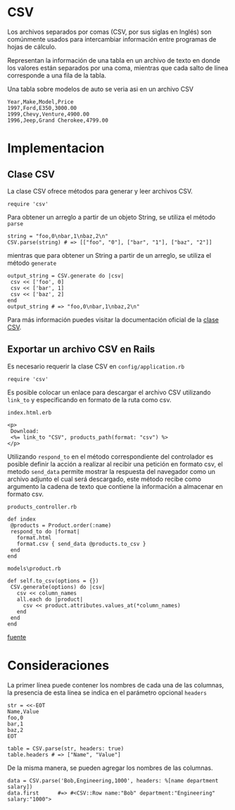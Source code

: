 # CSV
 
Los archivos separados por comas (CSV, por sus siglas en Inglés) son comúnmente usados para intercambiar información entre programas de hojas de cálculo.
 
Representan la información de una tabla en un archivo de texto en donde los valores están separados por una coma, mientras que cada salto de línea corresponde a una fila de la tabla.
 
Una tabla sobre modelos de auto se veria asi en un archivo CSV
 
```
Year,Make,Model,Price
1997,Ford,E350,3000.00
1999,Chevy,Venture,4900.00
1996,Jeep,Grand Cherokee,4799.00
```
 
# Implementacion
 
## Clase CSV
 
La clase CSV ofrece métodos para generar y leer archivos CSV.
 
```
require 'csv'
```
 
Para obtener un arreglo a partir de un objeto String, se utiliza el método `parse`
 
```
string = "foo,0\nbar,1\nbaz,2\n"
CSV.parse(string) # => [["foo", "0"], ["bar", "1"], ["baz", "2"]]
```
 
mientras que para obtener un String a partir de un arreglo, se utiliza el método `generate`
 
```
output_string = CSV.generate do |csv|
 csv << ['foo', 0]
 csv << ['bar', 1]
 csv << ['baz', 2]
end
output_string # => "foo,0\nbar,1\nbaz,2\n"
```
Para más información puedes visitar la documentación oficial de la [clase CSV](https://ruby-doc.org/stdlib-3.0.2/libdoc/csv/rdoc/CSV.html).
 
## Exportar un archivo CSV en Rails
 
Es necesario requerir la clase CSV en `config/application.rb`
```
require 'csv'
```
 
Es posible colocar un enlace para descargar el archivo CSV utilizando `link_to` y especificando en formato de la ruta como csv.
 
`index.html.erb`
```
<p>
 Download:
 <%= link_to "CSV", products_path(format: "csv") %>
</p>
```
 
Utilizando `respond_to` en el método correspondiente del controlador es posible definir la acción a realizar al recibir una petición en formato csv, el metodo `send_data` permite mostrar la respuesta del navegador como un archivo adjunto el cual será descargado, este método recibe como argumento la cadena de texto que contiene la información a almacenar en formato csv.
 
`products_controller.rb`
```
def index
 @products = Product.order(:name)
 respond_to do |format|
   format.html
   format.csv { send_data @products.to_csv }
 end
end
```
 
`models\product.rb`
```
def self.to_csv(options = {})
 CSV.generate(options) do |csv|
   csv << column_names
   all.each do |product|
     csv << product.attributes.values_at(*column_names)
   end
 end
end
```
 
[fuente](http://railscasts.com/episodes/362-exporting-csv-and-excel)
 
# Consideraciones
 
La primer línea puede contener los nombres de cada una de las columnas, la presencia de esta línea se indica en el parámetro opcional `headers`
```
str = <<-EOT
Name,Value
foo,0
bar,1
baz,2
EOT
 
table = CSV.parse(str, headers: true)
table.headers # => ["Name", "Value"]
```
 
De la misma manera, se pueden agregar los nombres de las columnas.
```
data = CSV.parse('Bob,Engineering,1000', headers: %[name department salary])
data.first      #=> #<CSV::Row name:"Bob" department:"Engineering" salary:"1000">
```
